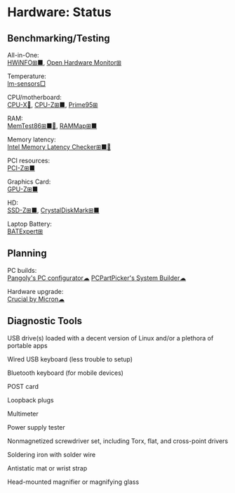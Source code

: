 # Hardware: Status

## Benchmarking/Testing

All-in-One:  
[HWiNFO⊞■](https://www.hwinfo.com/),
[Open Hardware Monitor⊞](https://openhardwaremonitor.org/)

Temperature:  
[lm-sensors□](https://github.com/lm-sensors/lm-sensors)

CPU/motherboard:  
[CPU-X🐧](https://x0rg.github.io/CPU-X/),
[CPU-Z⊞■](https://www.cpuid.com/softwares/cpu-z.html),
[Prime95⊞](https://prime95.en.lo4d.com/windows)

RAM:  
[MemTest86⊞■🐧](https://www.memtest86.com/),
[RAMMap⊞■](https://docs.microsoft.com/en-us/sysinternals/downloads/rammap)

Memory latency:  
[Intel Memory Latency Checker⊞■🐧](https://software.intel.com/content/www/us/en/develop/articles/intelr-memory-latency-checker.html)

PCI resources:  
[PCI-Z⊞■](https://www.pci-z.com/)

Graphics Card:  
[GPU-Z⊞■](https://www.techpowerup.com/gpuz/)

HD:  
[SSD-Z⊞■](http://aezay.dk/aezay/ssdz/),
[CrystalDiskMark⊞■](https://crystalmark.info/en/software/crystaldiskmark/)

Laptop Battery:  
[BATExpert⊞](https://kcsoftwares.com/?batexpert)

## Planning

PC builds:  
[Pangoly's PC configurator☁](https://pangoly.com/en/pc-configurator)
[PCPartPicker's System Builder☁](https://pcpartpicker.com/list/)

Hardware upgrade:  
[Crucial by Micron☁](https://www.crucial.com/)

## Diagnostic Tools

USB drive(s) loaded with a decent version of Linux and/or a plethora of portable apps

Wired USB keyboard (less trouble to setup)

Bluetooth keyboard (for mobile devices)

POST card

Loopback plugs

Multimeter

Power supply tester

Nonmagnetized screwdriver set, including Torx, flat, and cross-point drivers

Soldering iron with solder wire

Antistatic mat or wrist strap

Head-mounted magnifier or magnifying glass

